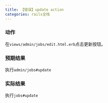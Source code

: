 ```yaml
---
title: 【错误】update action
categories: rails全栈
---
```


### 动作

在`views/admin/jobs/edit.html.erb`点击更新按钮。

### 预期结果

执行`admin/jobs#update`

### 实际结果

执行`jobs#update`
